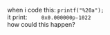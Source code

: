 when i code this: ```printf("%20a");```   
it print: ```    0x0.000000p-1022```   
how could this happen?
